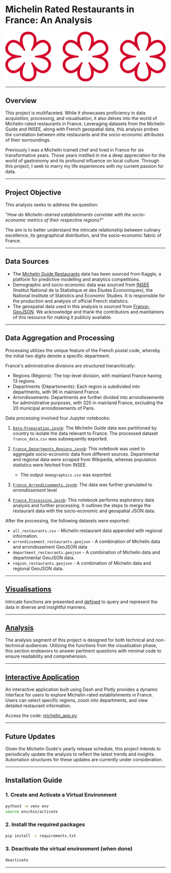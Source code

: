 # Michelin Rated Restaurants in France: An Analysis
![Michelin Star](Images/Etoile_Michelin.svg)

---

## Overview
This project is multifaceted. While it showcases proficiency in data acquisition, processing, and visualisation, it also delves into the world of Michelin-rated restaurants in France. Leveraging datasets from the Michelin Guide and INSEE, along with French geospatial data, this analysis probes the correlation between elite restaurants and the socio-economic attributes of their surroundings.

Previously I was a Michelin trained chef and lived in France for six transformative years. Those years instilled in me a deep appreciation for the world of gastronomy and its profound influence on local culture. Through this project, I seek to marry my life experiences with my current passion for data.


---

## Project Objective

This analysis seeks to address the question:

*"How do Michelin-starred establishments correlate with the socio-economic metrics of their respective regions?"* 

The aim is to better understand the intricate relationship between culinary excellence, its geographical distribution, and the socio-economic fabric of France.

---

## Data Sources
- The [Michelin Guide Restaurants](https://www.kaggle.com/datasets/ngshiheng/michelin-guide-restaurants-2021) data has been sourced from Kaggle, a platform for predictive modelling and analytics competitions.
- Demographic and socio-economic data was sourced from [INSEE](https://www.insee.fr/fr/accueil) (Institut National de la Statistique et des Études Économiques), the National Institute of Statistics and Economic Studies. It is responsible for the production and analysis of official French statistics.
- The geospatial data used in this analysis is sourced from [France-GeoJSON](https://france-geojson.gregoiredavid.fr). We acknowledge and thank the contributors and maintainers of this resource for making it publicly available.

---

## Data Aggregation and Processing
Processing utilizes the unique feature of the French postal code, whereby the initial two digits denote a specific department. 

France's administrative divisions are structured hierarchically:

- Regions (Régions): The top-level division, with mainland France having 13 regions.
- Departments (Départements): Each region is subdivided into departments, with 96 in mainland France.
- Arrondissements: Departments are further divided into arrondissements for administrative purposes, with 320 in mainland France, excluding the 20 municipal arrondissements of Paris.

Data processing involved four Jupyter notebooks:

1. [`Data-Preparation.ipynb`](Notebooks/Data-Preparation.ipynb): The Michelin Guide data was partitioned by country to isolate the data relevant to France. The processed dataset `france_data.csv` was subsequently exported.

2. [`France_Departments_Regions.ipynb`](Notebooks/France/France_Departments_Regions.ipynb): This notebook was used to aggregate socio-economic data from different sources. Departmental and regional data were scraped from Wikipedia, whereas population statistics were fetched from INSEE. 
   - The output `demographics.csv` was exported.

3. [`France_Arrondissements.ipynb`](Notebooks/France/France_Arrondissements.ipynb): The data was further granulated to *arrondissement* level

4. [`France_Processing.ipynb`](Notebooks/France/France_Processing.ipynb): This notebook performs exploratory data analysis and further processing. It outlines the steps to merge the restaurant data with the socio-economic and geospatial JSON data.

After the processing, the following datasets were exported:

- `all_restaurants.csv` - Michelin restaurant data appended with regional information.
- `arrondissement_restaurants.geojson` - A combination of Michelin data and arrondissement GeoJSON data
- `department_restaurants.geojson` - A combination of Michelin data and departmental GeoJSON data.
- `region_restaurants.geojson` - A combination of Michelin data and regional GeoJSON data.

---

## [Visualisations](Notebooks/France/France_Visualisations.ipynb)
Intricate functions are presented and [defined](Functions/functions_visualisation.py) to query and represent the data in diverse and insightful manners. 

---

## [Analysis](Notebooks/France/France_Analysis.ipynb)
The analysis segment of this project is designed for both technical and non-technical audiences. Utilizing the functions from the visualisation phase, this section endeavors to answer pertinent questions with minimal code to ensure readability and comprehension.

---
## [Interactive Application](https://michelin-france-2ed085da7e1c.herokuapp.com)
An interactive application built using Dash and Plotly provides a dynamic interface for users to explore Michelin-rated establishments in France. Users can select specific regions, zoom into departments, and view detailed restaurant information.

Access the code: [michelin_app.py](App/michelin_app.py)

---


## Future Updates
Given the Michelin Guide's yearly release schedule, this project intends to periodically update the analysis to reflect the latest trends and insights. Automation structures for these updates are currently under consideration.

---

## Installation Guide

### 1. Create and Activate a Virtual Environment
```bash
python3 -m venv env
source env/bin/activate
```

### 2. Install the required packages
```bash
pip install -r requirements.txt
```

### 3. Deactivate the virtual environment (when done)
```bash
deactivate
```
----

